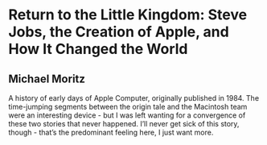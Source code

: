 # Return to the Little Kingdom: Steve Jobs, the Creation of Apple, and How It Changed the World
## Michael Moritz
A history of early days of Apple Computer, originally published in 1984. The time-jumping segments between the origin tale and the Macintosh team were an interesting device - but I was left wanting for a convergence of these two stories that never happened. I’ll never get sick of this story, though - that’s the predominant feeling here, I just want more.
